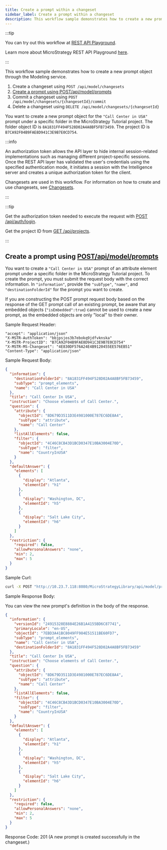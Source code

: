 ```yaml
---
title: Create a prompt within a changeset
sidebar_label: Create a prompt within a changeset
description: This workflow sample demonstrates how to create a new prompt object through the Modeling service.
---
```


:::tip

You can try out this workflow at [REST API Playground](https://www.postman.com/microstrategysdk/workspace/microstrategy-rest-api/folder/16131298-bfdf91c2-f8d8-495a-b4ca-cf1daeb7c6db?ctx=documentation).

Learn more about MicroStrategy REST API Playground [here](/docs/getting-started/playground.md).

:::

This workflow sample demonstrates how to create a new prompt object through the Modeling service.

1. Create a changeset using `POST /api/model/changesets`
1. [Create a prompt using POST/api/model/prompts](#create-a-prompt-using-postapimodelprompts)
1. Commit a changeset using `POST /api/model/changesets/{changesetId}/commit`
1. Delete a changeset using `DELETE /api/model/changesets/{changesetId}`

You want to create a new prompt object for the `"Call Center in USA"` prompt under a specific folder in the MicroStrategy Tutorial project. The folder object ID is `8A1831FF494F528D02A4A8BF5FB73459`. The project ID is `B7CA92F04B9FAE8D941C3E9B7E0CD754`.

:::info

An authorization token allows the API layer to hide internal session-related implementations such as managing different project-specific sessions. Once the REST API layer has validated the user's credentials using the specified authentication mode, it initiates a session with the Intelligence server and creates a unique authorization token for the client.

Changesets are used in this workflow. For information on how to create and use changesets, see [Changesets](/docs/common-workflows/modeling/changesets.md).

:::

:::tip

Get the authorization token needed to execute the request with [POST /api/auth/login](https://demo.microstrategy.com/MicroStrategyLibrary/api-docs/index.html#/Authentication/postLogin).

Get the project ID from [GET /api/projects](https://demo.microstrategy.com/MicroStrategyLibrary/api-docs/index.html#/Projects/getProjects_1).

:::

## Create a prompt using [POST/api/model/prompts](https://demo.microstrategy.com/MicroStrategyLibrary/api-docs/index.html#/Prompts/ms-postPrompt)

You want to create a `"Call Center in USA"` prompt of an attribute element prompt under a specific folder in the MicroStrategy Tutorial project. To create the prompt, you must submit the request body with the correct information. In `"information"`, provide the `"subType"`, `"name"`, and `"destinationFolderId"` for the prompt you want to create.

If you are constructing the POST prompt request body based on the response of the GET prompt call of an existing prompt, be aware that any embedded objects (`"isEmbedded":true`) cannot be used to create a new prompt, as the embedded objects are only "local" to their owner.

Sample Request Header:

```http
"accept": "application/json"
"X-MSTR-AuthToken": "bbjpsjos3b7ebokq9jdfvknska"
"X-MSTR-ProjectID": "B7CA92F04B9FAE8D941C3E9B7E0CD754"
"X-MSTR-MS-Changeset": "4E830DF576A24E4B9120455EE576EB51"
"Content-Type": "application/json"
```

Sample Request Body:

```json
{
  "information": {
    "destinationFolderId": "8A1831FF494F528D02A4A8BF5FB73459",
    "subType": "prompt_elements",
    "name": "Call Center in USA"
  },
  "title": "Call Center In USA",
  "instruction": "Choose elements of Call Center.",
  "question": {
    "attribute": {
      "objectId": "8D679D3511D3E4981000E787EC6DE8A4",
      "subType": "attribute",
      "name": "Call Center"
    },
    "listAllElements": false,
    "filter": {
      "objectId": "4C46C8CB43D1BCD0347E10BA3004E70D",
      "subType": "filter",
      "name": "CountryInUSA"
    }
  },
  "defaultAnswer": {
    "elements": [
      {
        "display": "Atlanta",
        "elementId": "h1"
      },
      {
        "display": "Washington, DC",
        "elementId": "h5"
      },
      {
        "display": "Salt Lake City",
        "elementId": "h6"
      }
    ]
  },
  "restriction": {
    "required": false,
    "allowPersonalAnswers": "none",
    "min": 2,
    "max": 5
  }
}
```

Sample Curl:

```bash
curl -X POST "http://10.23.7.118:8080/MicroStrategyLibrary/api/model/prompts" -H "accept: application/json" -H "X-MSTR-AuthToken: bbjpsjos3b7ebokq9jdfvknska" -H "X-MSTR-MS-Changeset: 4E830DF576A24E4B9120455EE576EB51" -H "Content-Type: application/json" -d '{"information":{"destinationFolderId":"8A1831FF494F528D02A4A8BF5FB73459","subType":"prompt_elements","name":"CallCenter_FilterInUSA_DefaultAnswers"},"title":"Call Center In UAS","instruction":"Choose elements of Call Center.","question":{"attribute":{"objectId":"8D679D3511D3E4981000E787EC6DE8A4","subType":"attribute","name":"Call Center"},"listAllElements":false,"filter":{"objectId":"4C46C8CB43D1BCD0347E10BA3004E70D","subType":"filter","name":"CountryInUSA"}},"defaultAnswer":{"elements":[{"display":"Atlanta","elementId":"h1"},{"display":"Washington, DC","elementId":"h5"},{"display":"Salt Lake City","elementId":"h6"}]},"restriction":{"required":false,"allowPersonalAnswers":"none","min":2,"max":5}}'
```

Sample Response Body:

You can view the new prompt's definition in the body of the response.

```json
{
  "information": {
    "versionId": "24915328E8884E26B1A4155BD6C87741",
    "primaryLocale": "en-US",
    "objectId": "7EBD3A41BC8049FF984E51511BE60FD7",
    "subType": "prompt_elements",
    "name": "Call Center in USA",
    "destinationFolderId": "8A1831FF494F528D02A4A8BF5FB73459"
  },
  "title": "Call Center In USA",
  "instruction": "Choose elements of Call Center.",
  "question": {
    "attribute": {
      "objectId": "8D679D3511D3E4981000E787EC6DE8A4",
      "subType": "attribute",
      "name": "Call Center"
    },
    "listAllElements": false,
    "filter": {
      "objectId": "4C46C8CB43D1BCD0347E10BA3004E70D",
      "subType": "filter",
      "name": "CountryInUSA"
    }
  },
  "defaultAnswer": {
    "elements": [
      {
        "display": "Atlanta",
        "elementId": "h1"
      },
      {
        "display": "Washington, DC",
        "elementId": "h5"
      },
      {
        "display": "Salt Lake City",
        "elementId": "h6"
      }
    ]
  },
  "restriction": {
    "required": false,
    "allowPersonalAnswers": "none",
    "min": 2,
    "max": 5
  }
}
```

Response Code: 201 (A new prompt is created successfully in the changeset.)
